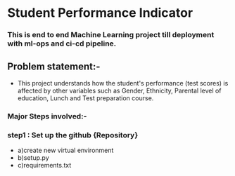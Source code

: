 # Student Performance Indicator
### This is end to end Machine Learning project till deployment with ml-ops and ci-cd pipeline.
## Problem statement:-
* This project understands how the student's performance (test scores) is affected by other variables such as Gender, 
Ethnicity, Parental level of education, Lunch and Test preparation course.

### **Major Steps involved:-**
### **step1 :** Set up the github {Repository}
* a)create new virtual environment
* b)setup.py
* c)requirements.txt


